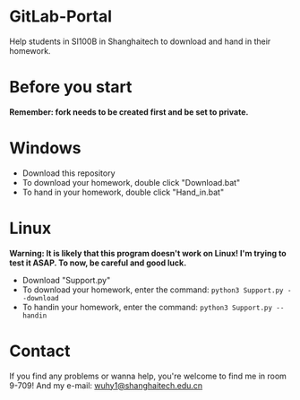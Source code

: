 # GitLab-Portal
Help students in SI100B in Shanghaitech to download and hand in their homework.

# Before you start
**Remember: fork needs to be created first and be set to private.**

# Windows
* Download this repository
* To download your homework, double click "Download.bat"
* To hand in your homework, double click "Hand_in.bat"

# Linux
**Warning: It is likely that this program doesn't work on Linux! I'm trying to test it ASAP. To now, be careful and good luck.**
* Download "Support.py"
* To download your homework, enter the command:
`python3 Support.py --download`
* To handin your homework, enter the command:
`python3 Support.py --handin`

# Contact
If you find any problems or wanna help, you're welcome to find me in room 9-709!
And my e-mail: wuhy1@shanghaitech.edu.cn

